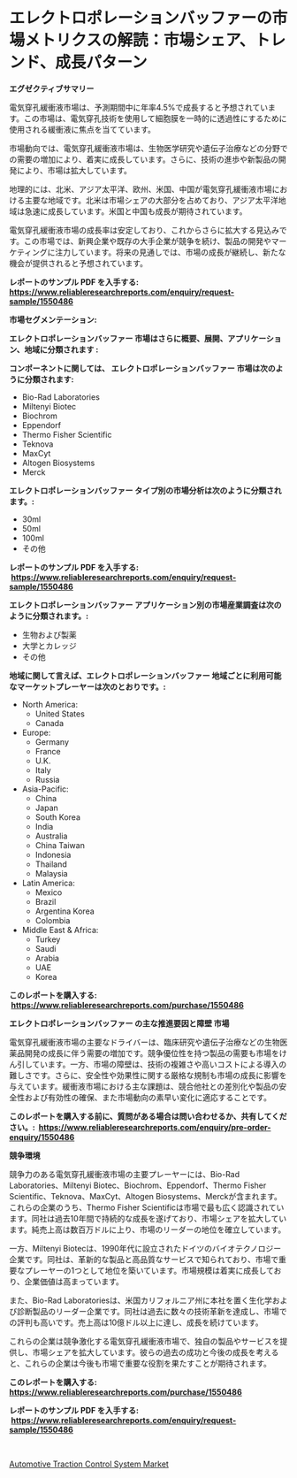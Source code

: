 <p><h1>エレクトロポレーションバッファーの市場メトリクスの解読：市場シェア、トレンド、成長パターン</h1></p><p><strong>エグゼクティブサマリー</strong></p>
<p><p>電気穿孔緩衝液市場は、予測期間中に年率4.5%で成長すると予想されています。この市場は、電気穿孔技術を使用して細胞膜を一時的に透過性にするために使用される緩衝液に焦点を当てています。</p><p>市場動向では、電気穿孔緩衝液市場は、生物医学研究や遺伝子治療などの分野での需要の増加により、着実に成長しています。さらに、技術の進歩や新製品の開発により、市場は拡大しています。</p><p>地理的には、北米、アジア太平洋、欧州、米国、中国が電気穿孔緩衝液市場における主要な地域です。北米は市場シェアの大部分を占めており、アジア太平洋地域は急速に成長しています。米国と中国も成長が期待されています。</p><p>電気穿孔緩衝液市場の成長率は安定しており、これからさらに拡大する見込みです。この市場では、新興企業や既存の大手企業が競争を続け、製品の開発やマーケティングに注力しています。将来の見通しでは、市場の成長が継続し、新たな機会が提供されると予想されています。</p></p>
<p><strong>レポートのサンプル PDF を入手する: <a href="https://www.reliableresearchreports.com/enquiry/request-sample/1550486">https://www.reliableresearchreports.com/enquiry/request-sample/1550486</a></strong></p>
<p><strong>市場セグメンテーション:</strong></p>
<p><strong> エレクトロポレーションバッファー 市場はさらに概要、展開、アプリケーション、地域に分類されます :</strong></p>
<p><strong>コンポーネントに関しては、 エレクトロポレーションバッファー 市場は次のように分類されます: &nbsp;</strong></p>
<p><ul><li>Bio-Rad Laboratories</li><li>Miltenyi Biotec</li><li>Biochrom</li><li>Eppendorf</li><li>Thermo Fisher Scientific</li><li>Teknova</li><li>MaxCyt</li><li>Altogen Biosystems</li><li>Merck</li></ul></p>
<p><strong> エレクトロポレーションバッファー タイプ別の市場分析は次のように分類されます。:</strong></p>
<p><ul><li>30ml</li><li>50ml</li><li>100ml</li><li>その他</li></ul></p>
<p><strong>レポートのサンプル PDF を入手する: &nbsp;<a href="https://www.reliableresearchreports.com/enquiry/request-sample/1550486">https://www.reliableresearchreports.com/enquiry/request-sample/1550486</a></strong></p>
<p><strong> エレクトロポレーションバッファー アプリケーション別の市場産業調査は次のように分類されます。:</strong></p>
<p><ul><li>生物および製薬</li><li>大学とカレッジ</li><li>その他</li></ul></p>
<p><strong>地域に関して言えば、エレクトロポレーションバッファー 地域ごとに利用可能なマーケットプレーヤーは次のとおりです。:</strong></p>
<p><ul>
    <li>
        North America:
        <ul>
            <li>United States</li>
            <li>Canada</li>
        </ul>
    </li>
    <li>
        Europe:
        <ul>
            <li>Germany</li>
            <li>France</li>
            <li>U.K.</li>
            <li>Italy</li>
            <li>Russia</li>
        </ul>
    </li>
    <li>
        Asia-Pacific:
        <ul>
            <li>China</li>
            <li>Japan</li>
            <li>South Korea</li>
            <li>India</li>
            <li>Australia</li>
            <li>China Taiwan</li>
            <li>Indonesia</li>
            <li>Thailand</li>
            <li>Malaysia</li>
        </ul>
    </li>
    <li>
        Latin America:
        <ul>
            <li>Mexico</li>
            <li>Brazil</li>
            <li>Argentina Korea</li>
            <li>Colombia</li>
        </ul>
    </li>
    <li>
        Middle East & Africa:
        <ul>
            <li>Turkey</li>
            <li>Saudi</li>
            <li>Arabia</li>
            <li>UAE</li>
            <li>Korea</li>
        </ul>
    </li>
    </ul></p>
<p><strong>このレポートを購入する: &nbsp;<a href="https://www.reliableresearchreports.com/purchase/1550486">https://www.reliableresearchreports.com/purchase/1550486</a></strong></p>
<p><strong>エレクトロポレーションバッファー の主な推進要因と障壁 市場</strong></p>
<p><p>電気穿孔緩衝液市場の主要なドライバーは、臨床研究や遺伝子治療などの生物医薬品開発の成長に伴う需要の増加です。競争優位性を持つ製品の需要も市場をけん引しています。一方、市場の障壁は、技術の複雑さや高いコストによる導入の難しさです。さらに、安全性や効果性に関する厳格な規制も市場の成長に影響を与えています。緩衝液市場における主な課題は、競合他社との差別化や製品の安全性および有効性の確保、また市場動向の素早い変化に適応することです。</p></p>
<p><strong>このレポートを購入する前に、質問がある場合は問い合わせるか、共有してください。:&nbsp; <a href="https://www.reliableresearchreports.com/enquiry/pre-order-enquiry/1550486">https://www.reliableresearchreports.com/enquiry/pre-order-enquiry/1550486</a></strong></p>
<p><strong>競争環境</strong></p>
<p><p>競争力のある電気穿孔緩衝液市場の主要プレーヤーには、Bio-Rad Laboratories、Miltenyi Biotec、Biochrom、Eppendorf、Thermo Fisher Scientific、Teknova、MaxCyt、Altogen Biosystems、Merckが含まれます。これらの企業のうち、Thermo Fisher Scientificは市場で最も広く認識されています。同社は過去10年間で持続的な成長を遂げており、市場シェアを拡大しています。純売上高は数百万ドルに上り、市場のリーダーの地位を確立しています。</p><p>一方、Miltenyi Biotecは、1990年代に設立されたドイツのバイオテクノロジー企業です。同社は、革新的な製品と高品質なサービスで知られており、市場で重要なプレーヤーの1つとして地位を築いています。市場規模は着実に成長しており、企業価値は高まっています。</p><p>また、Bio-Rad Laboratoriesは、米国カリフォルニア州に本社を置く生化学および診断製品のリーダー企業です。同社は過去に数々の技術革新を達成し、市場での評判も高いです。売上高は10億ドル以上に達し、成長を続けています。</p><p>これらの企業は競争激化する電気穿孔緩衝液市場で、独自の製品やサービスを提供し、市場シェアを拡大しています。彼らの過去の成功と今後の成長を考えると、これらの企業は今後も市場で重要な役割を果たすことが期待されます。</p></p>
<p><strong>このレポートを購入する: &nbsp; <a href="https://www.reliableresearchreports.com/purchase/1550486">https://www.reliableresearchreports.com/purchase/1550486</a></strong></p>
<p><strong>レポートのサンプル PDF を入手する: &nbsp;<a href="https://www.reliableresearchreports.com/enquiry/request-sample/1550486">https://www.reliableresearchreports.com/enquiry/request-sample/1550486</a></strong><strong></strong></p>
<p>&nbsp;</p>
<p><p><a href="https://silk-columnist-571.notion.site/Automotive-Traction-Control-System-Market-Size-Growth-and-Forecast-from-2024-2031-738e1d7fb4b24fadba7f241eb0f0a398">Automotive Traction Control System Market</a></p></p>